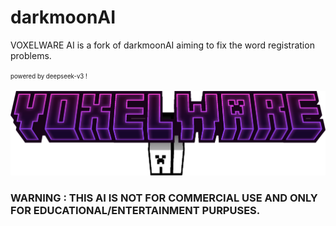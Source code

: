 # darkmoonAI

VOXELWARE AI is a fork of darkmoonAI aiming to fix the word registration problems.

<sup><sub>powered by deepseek-v3 !</sub></sup>

![logo](https://raw.githubusercontent.com/VOXELWARE-studios/voxelware-AI/refs/heads/main/voxelware.png)

### WARNING : THIS AI IS NOT FOR COMMERCIAL USE AND ONLY FOR EDUCATIONAL/ENTERTAINMENT PURPUSES.

